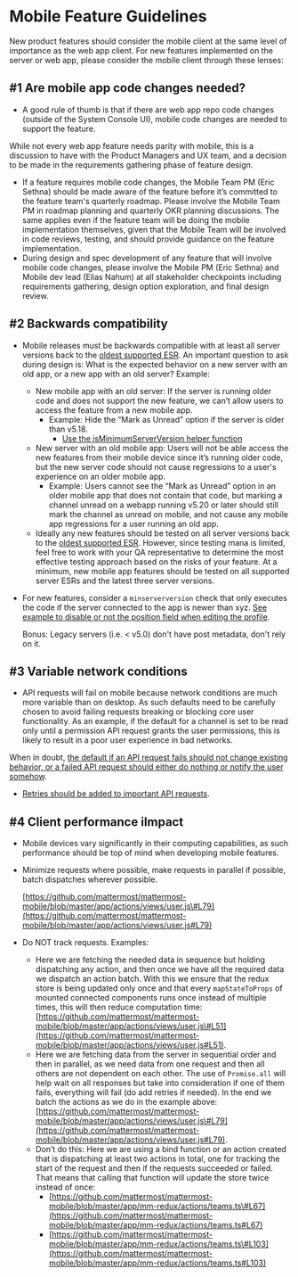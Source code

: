 # Mobile Feature Guidelines

New product features should consider the mobile client at the same level of importance as the web app client. For new features implemented on the server or web app, please consider the mobile client through these lenses:

## \#1 Are mobile app code changes needed?

* A good rule of thumb is that if there are web app repo code changes \(outside of the System Console UI\), mobile code changes are needed to support the feature. 

While not every web app feature needs parity with mobile, this is a discussion to have with the Product Managers and UX team, and a decision to be made in the requirements gathering phase of feature design.

* If a feature requires mobile code changes, the Mobile Team PM \(Eric Sethna\) should be made aware of the feature before it’s committed to the feature team's quarterly roadmap. Please involve the Mobile Team PM in roadmap planning and quarterly OKR planning discussions. The same applies even if the feature team will be doing the mobile implementation themselves, given that the Mobile Team will be involved in code reviews, testing, and should provide guidance on the feature implementation.
* During design and spec development of any feature that will involve mobile code changes, please involve the Mobile PM \(Eric Sethna\) and Mobile dev lead \(Elias Nahum\) at all stakeholder checkpoints  including requirements gathering, design option exploration, and final design review. 

## \#2 Backwards compatibility

* Mobile releases must be backwards compatible with at least all server versions back to the [oldest supported ESR](https://docs.mattermost.com/administration/extended-support-release.html?highlight=esr). An important question to ask during design is: What is the expected behavior on a new server with an old app, or a new app with an old server? Example: 
  * New mobile app with an old server: If the server is running older code and does not support the new feature, we can’t allow users to access the feature from a new mobile app. 
    * Example: Hide the “Mark as Unread” option if the server is older than v5.18.
      * [Use the isMinimumServerVersion helper function](https://github.com/mattermost/mattermost-mobile/blob/master/app/screens/post_options/index.js#L49)
  * New server with an old mobile app: Users will not be able access the new features from their mobile device since it’s running older code, but the new server code should not cause regressions to a user's experience on an older mobile app.
    * Example: Users cannot see the “Mark as Unread” option in an older mobile app that does not contain that code, but marking a channel unread on a webapp running v5.20 or later should still mark the channel as unread on mobile, and not cause any mobile app regressions for a user running an old app. 
  * Ideally any new features should be tested on all server versions back to the [oldest supported ESR](https://docs.mattermost.com/administration/extended-support-release.html?highlight=esr). However, since testing mana is limited, feel free to work with your QA representative to determine the most effective testing approach based on the risks of your feature. At a minimum, new mobile app features should be tested on all supported server ESRs and the latest three server versions.
* For new features, consider a `minserverversion` check that only executes the code if the server connected to the app is newer than xyz. [See example to disable or not the position field when editing the profile](https://github.com/mattermost/mattermost-mobile/blob/ee4b85edcfee8316db08c31ec5b2a26afb343bd3/app/screens/edit_profile/index.js#L29).

  Bonus: Legacy servers \(i.e. &lt; v5.0\) don't have post metadata, don't rely on it.

## \#3 Variable network conditions

* API requests will fail on mobile because network conditions are much more variable than on desktop. As such defaults need to be carefully chosen to avoid failing requests breaking or blocking core user functionality. As an example, if the default for a channel is set to be read only until a permission API request grants the user permissions, this is likely to result in a poor user experience in bad networks. 

When in doubt, [the default if an API request fails should not change existing behavior, or a failed API request should either do nothing or notify the user somehow](https://github.com/mattermost/mattermost-mobile/blob/master/app/mm-redux/actions/preferences.ts#L18).

* [Retries should be added to important API requests](https://github.com/mattermost/mattermost-mobile/blob/master/app/actions/views/channel.js#L607).

## \#4 Client performance iImpact

* Mobile devices vary significantly in their computing capabilities, as such performance should be top of mind when developing mobile features.
* Minimize requests where possible, make requests in parallel if possible, batch dispatches wherever possible. 

  [https://github.com/mattermost/mattermost-mobile/blob/master/app/actions/views/user.js\#L79](https://github.com/mattermost/mattermost-mobile/blob/master/app/actions/views/user.js#L79)

* Do NOT track requests. Examples:
  * Here we are fetching the needed data in sequence but holding dispatching any action, and then once we have all the required data we dispatch an action batch. With this we ensure that the redux store is being updated only once and that every `mapStateToProps` of mounted connected components runs once instead of multiple times, this will then reduce computation time: [https://github.com/mattermost/mattermost-mobile/blob/master/app/actions/views/user.js\#L51](https://github.com/mattermost/mattermost-mobile/blob/master/app/actions/views/user.js#L51).
  * Here we are fetching data from the server in sequential order and then in parallel, as we need data from one request and then all others are not dependent on each other. The use of `Promise.all` will help wait on all responses but take into consideration if one of them fails, everything will fail \(do add retries if needed\). In the end we batch the actions as we do in the example above: [https://github.com/mattermost/mattermost-mobile/blob/master/app/actions/views/user.js\#L79](https://github.com/mattermost/mattermost-mobile/blob/master/app/actions/views/user.js#L79).
  * Don’t do this: Here we are using a bind function or an action created that is dispatching at least two actions in total, one for tracking the start of the request and then if the requests succeeded or failed. That means that calling that function will update the store twice instead of once:
    * [https://github.com/mattermost/mattermost-mobile/blob/master/app/mm-redux/actions/teams.ts\#L67](https://github.com/mattermost/mattermost-mobile/blob/master/app/mm-redux/actions/teams.ts#L67)
    * [https://github.com/mattermost/mattermost-mobile/blob/master/app/mm-redux/actions/teams.ts\#L103](https://github.com/mattermost/mattermost-mobile/blob/master/app/mm-redux/actions/teams.ts#L103)

